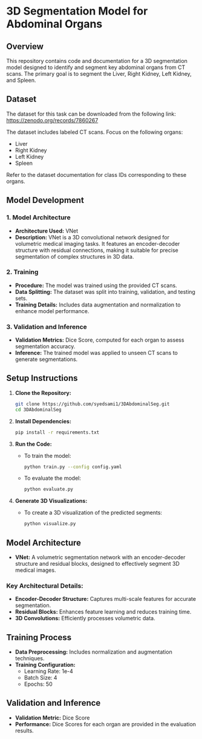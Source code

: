 # 3D Segmentation Model for Abdominal Organs

## Overview

This repository contains code and documentation for a 3D segmentation model designed to identify and segment key abdominal organs from CT scans. The primary goal is to segment the Liver, Right Kidney, Left Kidney, and Spleen.

## Dataset

The dataset for this task can be downloaded from the following link:
https://zenodo.org/records/7860267

The dataset includes labeled CT scans. Focus on the following organs:
- Liver
- Right Kidney
- Left Kidney
- Spleen

Refer to the dataset documentation for class IDs corresponding to these organs.

## Model Development

### 1. Model Architecture

- **Architecture Used:** VNet
- **Description:** VNet is a 3D convolutional network designed for volumetric medical imaging tasks. It features an encoder-decoder structure with residual connections, making it suitable for precise segmentation of complex structures in 3D data.

### 2. Training

- **Procedure:** The model was trained using the provided CT scans.
- **Data Splitting:** The dataset was split into training, validation, and testing sets.
- **Training Details:** Includes data augmentation and normalization to enhance model performance.

### 3. Validation and Inference

- **Validation Metrics:** Dice Score, computed for each organ to assess segmentation accuracy.
- **Inference:** The trained model was applied to unseen CT scans to generate segmentations.

## Setup Instructions

1. **Clone the Repository:**
   ```bash
   git clone https://github.com/syedsami1/3DAbdominalSeg.git
   cd 3DAbdominalSeg
   ```

2. **Install Dependencies:**
   ```bash
   pip install -r requirements.txt
   ```

3. **Run the Code:**
   - To train the model:
     ```bash
     python train.py --config config.yaml
     ```
   - To evaluate the model:
     ```bash
     python evaluate.py 
     ```

4. **Generate 3D Visualizations:**
   - To create a 3D visualization of the predicted segments:
     ```bash
     python visualize.py 
     ```

## Model Architecture

- **VNet:** A volumetric segmentation network with an encoder-decoder structure and residual blocks, designed to effectively segment 3D medical images.

### Key Architectural Details:
- **Encoder-Decoder Structure:** Captures multi-scale features for accurate segmentation.
- **Residual Blocks:** Enhances feature learning and reduces training time.
- **3D Convolutions:** Efficiently processes volumetric data.

## Training Process

- **Data Preprocessing:** Includes normalization and augmentation techniques.
- **Training Configuration:**
  - Learning Rate: 1e-4
  - Batch Size: 4
  - Epochs: 50

## Validation and Inference

- **Validation Metric:** Dice Score
- **Performance:** Dice Scores for each organ are provided in the evaluation results.



